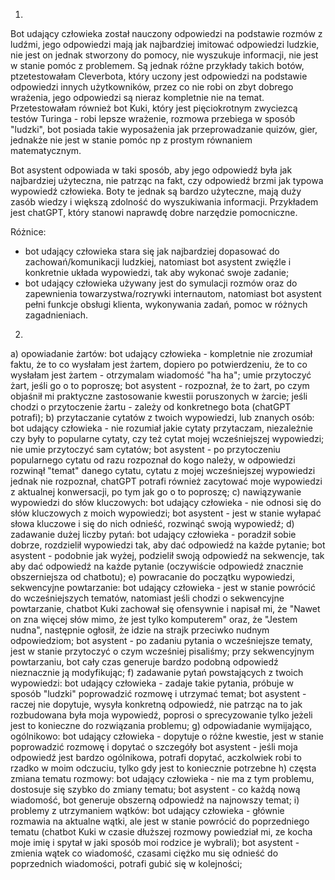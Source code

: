 1.
Bot udający człowieka został nauczony odpowiedzi na podstawie rozmów z ludźmi, jego odpowiedzi mają jak najbardziej imitować odpowiedzi ludzkie, nie jest on jednak stworzony do pomocy, nie wyszukuje informacji, nie jest w stanie pomóc z problemem. Są jednak różne przykłady takich botów, ptzetestowałam Cleverbota, który uczony jest odpowiedzi na podstawie odpowiedzi innych użytkowników, przez co nie robi on zbyt dobrego wrażenia, jego odpowiedzi są nieraz kompletnie nie na temat. Przetestowałam również bot Kuki, który jest pięciokrotnym zwyciezcą testów Turinga - robi lepsze wrażenie, rozmowa przebiega w sposób "ludzki", bot posiada takie wyposażenia jak przeprowadzanie quizów, gier, jednakże nie jest w stanie pomóc np z prostym równaniem matematycznym.

 
Bot asystent odpowiada w taki sposób, aby jego odpowiedź była jak najbardziej użyteczna, nie patrząc na fakt, czy odpowiedź brzmi jak typowa wypowiedź człowieka. Boty te jednak są bardzo użyteczne, mają duży zasób wiedzy i większą zdolność do wyszukiwania informacji. Przykładem jest chatGPT, który stanowi naprawdę dobre narzędzie pomocniczne. 

Różnice:
- bot udający człowieka stara się jak najbardziej dopasować do zachowań/komunikacji ludzkiej, natomiast bot asystent zwięźle i konkretnie układa wypowiedzi, tak aby wykonać swoje zadanie;
- bot udający człowieka używany jest do symulacji rozmów oraz do zapewnienia towarzystwa/rozrywki internautom, natomiast bot asystent pełni funkcje obsługi klienta, wykonywania zadań, pomoc w różnych zagadnieniach.

2.
a)  opowiadanie żartów:
bot udający człowieka - kompletnie nie zrozumiał faktu, że to co wysłałam jest żartem, dopiero po potwierdzeniu, że to co wysłałam jest żartem - otrzymalam wiadomość "ha ha"; umie przytoczyć żart, jeśli go o to poproszę;
bot asystent - rozpoznał, że to żart, po czym objaśnił mi praktyczne zastosowanie kwestii poruszonych w żarcie; jeśli chodzi o przytoczenie żartu - zależy od konkretnego bota (chatGPT potrafi); 
b)  przytaczanie cytatów z twoich wypowiedzi, lub znanych osób:
bot udający człowieka - nie rozumiał jakie cytaty przytaczam, niezależnie czy były to popularne cytaty, czy też cytat mojej wcześniejszej wypowiedzi; nie umie przytoczyć sam cytatów;
bot asystent - po przytoczeniu popularnego cytatu od razu rozpoznał do kogo należy, w odpowiedzi rozwinął "temat" danego cytatu, cytatu z mojej wcześniejszej wypowiedzi jednak nie rozpoznał, chatGPT potrafi również zacytować moje wypowiedzi z aktualnej konwersacji, po tym jak go o to poproszę;
c)  nawiązywanie wypowiedzi do słów kluczowych:
bot udający człowieka - nie odnosi się do słów kluczowych z moich wypowiedzi;
bot asystent - jest w stanie wyłapać słowa kluczowe i się do nich odnieść, rozwinąć swoją wypowiedź;
d)  zadawanie dużej liczby pytań:
bot udający człowieka - poradził sobie dobrze, rozdzielił wypowiedzi tak, aby dać odpowiedź na każde pytanie;
bot asystent - podobnie jak wyżej, podzielił swoją odpowiedź na sekwencje, tak aby dać odpowiedź na każde pytanie (oczywiście odpowiedź znacznie obszerniejsza od chatbotu);
e)  powracanie do początku wypowiedzi, sekwencyjne powtarzanie:
bot udający człowieka - jest w stanie powrócić do wcześniejszych tematów, natomiast jeśli chodzi o sekwencyjne powtarzanie, chatbot Kuki zachował się ofensywnie i napisał mi, że "Nawet on zna więcej słów mimo, że jest tylko komputerem" oraz, że "Jestem nudna", następnie ogłosił, że idzie na strajk przeciwko nudnym odpowiedziom;
bot asystent - po zadaniu pytania o wcześniejsze tematy, jest w stanie przytoczyć o czym wcześniej pisaliśmy; przy sekwencyjnym powtarzaniu, bot cały czas generuje bardzo podobną odpowiedź nieznacznie ją modyfikując;
f)  zadawanie pytań powstających z twoich wypowiedzi:
bot udający człowieka - zadaje takie pytania, próbuje w sposób "ludzki" poprowadzić rozmowę i utrzymać temat;
bot asystent - raczej nie dopytuje, wysyła konkretną odpowiedź, nie patrząc na to jak rozbudowana była moja wypowiedź, poprosi o sprecyzowanie tylko jeżeli jest to konieczne do rozwiązania problemu;
g)  odpowiadanie wymijająco, ogólnikowo:
bot udający człowieka - dopytuje o różne kwestie, jest w stanie poprowadzić rozmowę i dopytać o szczegóły
bot asystent - jeśli moja odpowiedź jest bardzo ogólnikowa, potrafi dopytać, aczkolwiek robi to rzadko w moim odczuciu, tylko gdy jest to koniecznie potrzebne
h)  częsta zmiana tematu rozmowy:
bot udający człowieka - nie ma z tym problemu, dostosuje się szybko do zmiany tematu;
bot asystent - co każdą nową wiadomość, bot generuje obszerną odpowiedź na najnowszy temat;
i)  problemy z utrzymaniem wątków:
bot udający człowieka - głównie rozmawia na aktualne wątki, ale jest w stanie powrócić do poprzedniego tematu (chatbot Kuki w czasie dłuższej rozmowy powiedział mi, ze kocha moje imię i spytał w jaki sposób moi rodzice je wybrali);
bot asystent - zmienia wątek co wiadomość, czasami ciężko mu się odnieść do poprzednich wiadomości, potrafi gubić się w kolejności;

